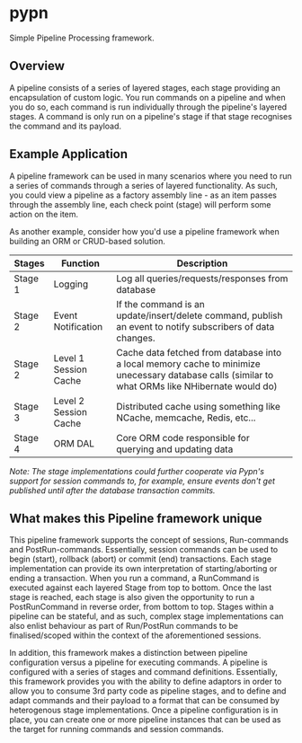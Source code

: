 # pypn
Simple Pipeline Processing framework. 

## Overview
A pipeline consists of a series of layered stages, each stage providing an encapsulation of custom logic. 
You run commands on a pipeline and when you do so, each command is run individually 
through the pipeline's layered stages. A command is only run on a pipeline's stage if that stage recognises the command and its payload.

## Example Application
A pipeline framework can be used in many scenarios where you need to run a series of commands through a series of layered functionality. 
As such, you could view a pipeline as a factory assembly line - as an item passes through the assembly line, each check point (stage) will
perform some action on the item.

As another example, consider how you'd use a pipeline framework when building an ORM or CRUD-based solution.

|Stages  | Function             | Description
|--------| ---------------------| ------------
|Stage 1 | Logging              | Log all queries/requests/responses from database
|Stage 2 | Event Notification | If the command is an update/insert/delete command, publish an event to notify subscribers of data changes.  
|Stage 2 | Level 1 Session Cache| Cache data fetched from database into a local memory cache to minimize unecessary database calls (similar to what ORMs like NHibernate would do)
|Stage 3 | Level 2 Session Cache| Distributed cache using something like NCache, memcache, Redis, etc...
|Stage 4 | ORM DAL              | Core ORM code responsible for querying and updating data
<i>Note: The stage implementations could further cooperate via Pypn's support for session commands to, for example, ensure events don't get published until after the database transaction commits. </i>

## What makes this Pipeline framework unique
This pipeline framework supports the concept of sessions, Run-commands and PostRun-commands. Essentially, session commands can be used to begin (start), rollback (abort) or commit (end) transactions. Each stage implementation can provide its own interpretation of starting/aborting or ending a transaction.
When you run a command, a RunCommand is executed against each layered Stage from top to bottom. Once the last stage is reached, each stage is also given the opportunity to run a PostRunCommand in reverse order, from bottom to top. 
Stages within a pipeline can be stateful, and as such, complex stage implementations can also enlist behaviour as part of Run/PostRun commands to be finalised/scoped within the context of the aforementioned sessions. 

In addition, this framework makes a distinction between pipeline configuration versus a pipeline for executing commands. A pipeline is configured with a series of stages and command definitions. Essentially, this framework provides you with the ability to define adaptors in order to allow you to consume 3rd party code as pipeline stages, and to define and adapt commands and their payload to a format that can be consumed by heterogenous stage implementations. 
Once a pipeline configuration is in place, you can create one or more pipeline instances that can be used as the target for running commands and session commands.
